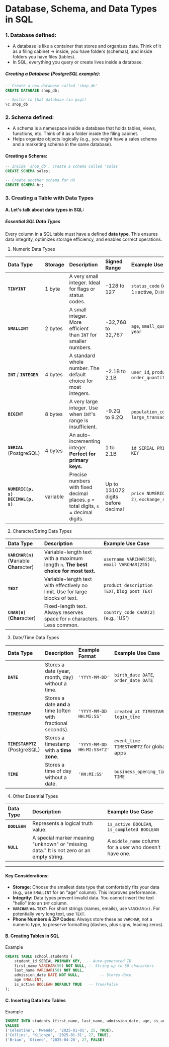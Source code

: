 # Database, Schema, and Data Types in SQL

### 1. Database defined:
- A database is like a container that stores and organizes data.
Think of it as a filing cabinet → inside, you have folders (schemas), and inside folders you have files (tables).
- In SQL, everything you query or create lives inside a database.

##### Creating a Database (PostgreSQL example):
```sql
-- Create a new database called 'shop_db'
CREATE DATABASE shop_db;

-- Switch to that database (in psql)
\c shop_db
```
### 2. Schema defined:
- A schema is a namespace inside a database that holds tables, views, functions, etc.
Think of it as a folder inside the filing cabinet.
- Helps organize objects logically (e.g., you might have a sales schema and a marketing schema in the same database).
#### Creating a Schema:
```sql
-- Inside 'shop_db', create a schema called 'sales'
CREATE SCHEMA sales;

-- Create another schema for HR
CREATE SCHEMA hr;
```
### 3. Creating a Table with Data Types

#### A. Let's talk about data types in SQL:
##### Essential SQL Data Types

Every column in a SQL table must have a defined **data type**. This ensures data integrity, optimizes storage efficiency, and enables correct operations.

1) Numeric Data Types

| Data Type | Storage | Description | Signed Range | Example Use Case |
|:----------|:--------|:------------|:-------------|:-----------------|
| **`TINYINT`** | 1 byte | A very small integer. Ideal for flags or status codes. | -128 to 127 | `status_code` (e.g., 1=active, 0=inactive) |
| **`SMALLINT`** | 2 bytes | A small integer. More efficient than `INT` for smaller numbers. | -32,768 to 32,767 | `age`, `small_quantity`, `year` |
| **`INT`** / **`INTEGER`** | 4 bytes | A standard whole number. The default choice for most integers. | -2.1B to 2.1B | `user_id`, `product_id`, `order_quantity` |
| **`BIGINT`** | 8 bytes | A very large integer. Use when `INT`'s range is insufficient. | -9.2Q to 9.2Q | `population_count`, `large_transaction_id` |
| **`SERIAL`**<br>(PostgreSQL) | 4 bytes | An auto-incrementing integer. **Perfect for primary keys.** | 1 to 2.1B | `id SERIAL PRIMARY KEY` |
| **`NUMERIC(p, s)`**<br>**`DECIMAL(p, s)`** | variable | Precise numbers with fixed decimal places. `p` = total digits, `s` = decimal digits. | Up to 131072 digits before decimal | `price NUMERIC(10, 2)`, `exchange_rate` |

2) Character/String Data Types

| Data Type | Description | Example Use Case |
|:----------|:------------|:-----------------|
| **`VARCHAR(n)`**<br>(**V**ariable **Char**acter) | Variable-length text with a maximum length `n`. **The best choice for most text.** | `username VARCHAR(50)`, `email VARCHAR(255)` |
| **`TEXT`** | Variable-length text with effectively no limit. Use for large blocks of text. | `product_description TEXT`, `blog_post TEXT` |
| **`CHAR(n)`**<br>(**Char**acter) | Fixed-length text. Always reserves space for `n` characters. Less common. | `country_code CHAR(2)` (e.g., 'US') |

3) Date/Time Data Types

| Data Type | Description | Example Format | Example Use Case |
|:----------|:------------|:---------------|:-----------------|
| **`DATE`** | Stores a date (year, month, day) without a time. | `'YYYY-MM-DD'` | `birth_date DATE`, `order_date DATE` |
| **`TIMESTAMP`** | Stores a date **and** a time (often with fractional seconds). | `'YYYY-MM-DD HH:MI:SS'` | `created_at TIMESTAMP`, `login_time` |
| **`TIMESTAMPTZ`**<br>(PostgreSQL) | Stores a timestamp with a **time zone**. | `'YYYY-MM-DD HH:MI:SS+TZ'` | `event_time TIMESTAMPTZ` for global apps |
| **`TIME`** | Stores a time of day without a date. | `'HH:MI:SS'` | `business_opening_time TIME` |

4) Other Essential Types

| Data Type | Description | Example Use Case |
|:----------|:------------|:-----------------|
| **`BOOLEAN`** | Represents a logical truth value. | `is_active BOOLEAN`, `is_completed BOOLEAN` |
| **`NULL`** | A special marker meaning "unknown" or "missing data." It is not zero or an empty string. | A `middle_name` column for a user who doesn't have one. |

---

#### Key Considerations:

*   **Storage:** Choose the smallest data type that comfortably fits your data (e.g., use `SMALLINT` for an "age" column). This improves performance.
*   **Integrity:** Data types prevent invalid data. You cannot insert the text "hello" into an `INT` column.
*   **`VARCHAR` vs. `TEXT`:** For short strings (names, emails), use `VARCHAR(n)`. For potentially very long text, use `TEXT`.
*   **Phone Numbers & ZIP Codes:** Always store these as `VARCHAR`, not a numeric type, to preserve formatting (dashes, plus signs, leading zeros).

#### B. Creating Tables in SQL
Example
```sql
CREATE TABLE school.students (
    student_id SERIAL PRIMARY KEY,  -- Auto-generated ID
    first_name VARCHAR(50) NOT NULL, -- String up to 50 characters
    last_name VARCHAR(50) NOT NULL,
    admission_date DATE NOT NULL,         -- Stores date
    age SMALLINT,     
    is_active BOOLEAN DEFAULT TRUE   -- True/False
);
```

#### C. Inserting Data Into Tables
Example
```sql
INSERT INTO students (first_name, last_name, admission_date, age, is_active)
VALUES
('Celestine', 'Mwende', '2025-01-01', 25, TRUE),
('Collins', 'Kilonzo', '2025-01-31', 27, TRUE),
('Brian', 'Otieno', '2025-04-28', 27, FALSE)
```



